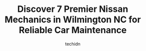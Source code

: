 ---
layout: ampstory
image: https://images.unsplash.com/photo-1504887764023-6f27056d186c?ixlib=rb-4.0.3&ixid=MnwxMjA3fDB8MHxwaG90by1wYWdlfHx8fGVufDB8fHx8&auto=format&fit=crop&w=640&h=853&q=80
author: techidn
featured: false
description: Searching for the finest Nissan Mechanic in Wilmington NC, USA? Look no further than the 7 best Nissan Mechanic in the area, where youll find a team of highly qualified professionals ready 
title: Discover 7 Premier Nissan Mechanics in Wilmington NC for Reliable Car Maintenance
cover:
   title: Discover 7 Premier Nissan Mechanics in Wilmington NC for Reliable Car Maintenance
   subtitle: Rickpate
   background: https://images.unsplash.com/photo-1504887764023-6f27056d186c?ixlib=rb-4.0.3&ixid=MnwxMjA3fDB8MHxwaG90by1wYWdlfHx8fGVufDB8fHx8&auto=format&fit=crop&w=640&h=853&q=80

pages: 
 - layout: thirds
   top: <h1>#1 J S & J Auto Honda Acura Services</h1>
   bottom: "<p>These guys are the real deal for Acura. I have finally found a great mechanic for my Acura. They take the time to talk about the issues, the pricing is more than fair esp</p>"
   background: https://www.knot35.com/toplist/wp-content/uploads/2023/06/best-nissan-mechanic-1-in-wilmington-nc-1685836843.png
   backgroundblur: true
 - layout: thirds
   top: <h1>#2 Kennedy Automotive Services Inc</h1>
   bottom: "<p>3715 Carolina Beach Rd, Wilmington, NC 28412, United States</p>"
   background: https://www.knot35.com/toplist/wp-content/uploads/2023/06/best-nissan-mechanic-2-in-wilmington-nc-1685836843.jpeg
   cta:
      link: https://www.knot35.com/toplist/discover-7-premier-nissan-mechanics-in-wilmington-nc-for-reliable-car-maintenance/
      text: Discover 7 Premier Nissan Mechanics in Wilmington NC for Reliable Car Maintenance
 - layout: thirds
   top: <h1>#3 Atlantic Car Care</h1>
   bottom: "<p>21 New Bern St, Wilmington, NC 28403, United States</p>"
   background: https://www.knot35.com/toplist/wp-content/uploads/2023/06/best-nissan-mechanic-3-in-wilmington-nc-1685836844.jpeg
   cta:
      link: https://www.knot35.com/toplist/discover-7-premier-nissan-mechanics-in-wilmington-nc-for-reliable-car-maintenance/
      text: Discover 7 Premier Nissan Mechanics in Wilmington NC for Reliable Car Maintenance
 - layout: thirds
   top: <h1>#4 Averys Automotive</h1>
   bottom: "<p>1801 Oleander Dr, Wilmington, NC 28403, United States</p>"
   background: https://images.unsplash.com/photo-1618556658017-fd9c732d1360?ixlib=rb-4.0.3&ixid=MnwxMjA3fDB8MHxwaG90by1wYWdlfHx8fGVufDB8fHx8&auto=format&fit=crop&w=640&h=853&q=80
   cta:
      link: https://www.knot35.com/toplist/discover-7-premier-nissan-mechanics-in-wilmington-nc-for-reliable-car-maintenance/
      text: Discover 7 Premier Nissan Mechanics in Wilmington NC for Reliable Car Maintenance
 - layout: thirds
   top: <h1>#5 Lees Auto</h1>
   bottom: "<p>404 Bordeaux Ave, Wilmington, NC 28401, United States</p>"
   background: https://plus.unsplash.com/premium_photo-1664640458616-3c74f8cb4589?ixlib=rb-4.0.3&ixid=MnwxMjA3fDB8MHxwaG90by1wYWdlfHx8fGVufDB8fHx8&auto=format&fit=crop&w=640&h=853&q=80
   cta:
      link: https://www.knot35.com/toplist/discover-7-premier-nissan-mechanics-in-wilmington-nc-for-reliable-car-maintenance/
      text: Discover 7 Premier Nissan Mechanics in Wilmington NC for Reliable Car Maintenance
 - layout: thirds
   top: <h1>#6 2 Techs Garage</h1>
   bottom: "<p>301 N Green Meadows Dr a3, Wilmington, NC 28405, United States</p>"
   background: https://images.unsplash.com/photo-1489648022186-8f49310909a0?ixlib=rb-4.0.3&ixid=MnwxMjA3fDB8MHxwaG90by1wYWdlfHx8fGVufDB8fHx8&auto=format&fit=crop&w=640&h=853&q=80
   cta:
      link: https://www.knot35.com/toplist/discover-7-premier-nissan-mechanics-in-wilmington-nc-for-reliable-car-maintenance/
      text: Discover 7 Premier Nissan Mechanics in Wilmington NC for Reliable Car Maintenance
 - layout: thirds
   top: <h1>#7 Import Performance</h1>
   bottom: "<p>598 Wellington Ave, Wilmington, NC 28401, United States</p>"
   background: https://images.unsplash.com/photo-1608501821300-4f99e58bba77?ixlib=rb-4.0.3&ixid=MnwxMjA3fDB8MHxwaG90by1wYWdlfHx8fGVufDB8fHx8&auto=format&fit=crop&w=640&h=853&q=80
   cta:
      link: https://www.knot35.com/toplist/discover-7-premier-nissan-mechanics-in-wilmington-nc-for-reliable-car-maintenance/
      text: Discover 7 Premier Nissan Mechanics in Wilmington NC for Reliable Car Maintenance
 - layout: thirds
   middle: Continue reading...
   background: https://images.unsplash.com/photo-1496096265110-f83ad7f96608?ixlib=rb-4.0.3&ixid=MnwxMjA3fDB8MHxwaG90by1wYWdlfHx8fGVufDB8fHx8&auto=format&fit=crop&w=640&h=853&q=80
   cta:
      link: https://www.knot35.com/toplist/discover-7-premier-nissan-mechanics-in-wilmington-nc-for-reliable-car-maintenance/
      text: Discover 7 Premier Nissan Mechanics in Wilmington NC for Reliable Car Maintenance
      
---